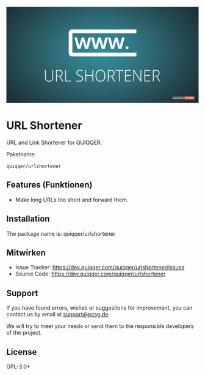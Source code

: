 ![URL Shortener](bin/images/Readme.jpg)

URL Shortener
========

URL and Link Shortener for QUIQQER.

Paketname:

    quiqqer/urlshortener


Features (Funktionen)
--------

- Make long URLs too short and forward them.


Installation
------------

The package name is: quiqqer/urlshortener


Mitwirken
----------

- Issue Tracker: https://dev.quiqqer.com/quiqqer/urlshortener/issues
- Source Code: https://dev.quiqqer.com/quiqqer/urlshortener


Support
-------

If you have found errors, wishes or suggestions for improvement,
you can contact us by email at support@pcsg.de.

We will try to meet your needs or send them to the responsible developers
of the project.


License
-------

GPL-3.0+
